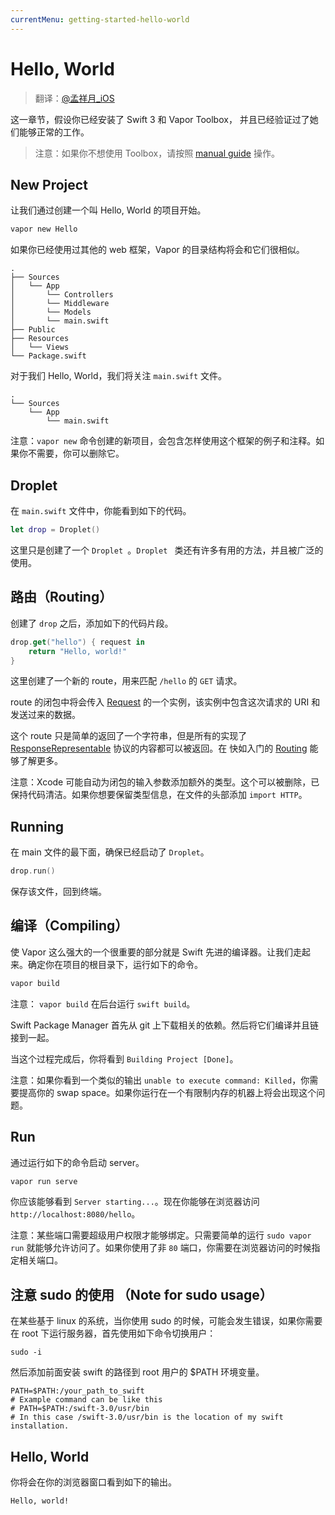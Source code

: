 ```yaml
---
currentMenu: getting-started-hello-world
---
```


# Hello, World

> 翻译：[@孟祥月_iOS](http://weibo.com/u/1750643861)

这一章节，假设你已经安装了 Swift 3 和 Vapor Toolbox， 并且已经验证过了她们能够正常的工作。

> 注意：如果你不想使用 Toolbox，请按照 [manual guide](manual.md) 操作。

## New Project

让我们通过创建一个叫 Hello, World 的项目开始。

```sh
vapor new Hello
```

如果你已经使用过其他的 web 框架，Vapor 的目录结构将会和它们很相似。

```
.
├── Sources
│   └── App
│       └── Controllers
│       └── Middleware
│       └── Models
│       └── main.swift
├── Public
├── Resources
│   └── Views
└── Package.swift
```

对于我们 Hello, World，我们将关注 `main.swift` 文件。

```
.
└── Sources
    └── App
        └── main.swift
```

注意：`vapor new` 命令创建的新项目，会包含怎样使用这个框架的例子和注释。如果你不需要，你可以删除它。

## Droplet

在 `main.swift` 文件中，你能看到如下的代码。

```swift
let drop = Droplet()
```

这里只是创建了一个 `Droplet `。`Droplet ` 类还有许多有用的方法，并且被广泛的使用。

## 路由（Routing）

创建了 `drop` 之后，添加如下的代码片段。

```swift
drop.get("hello") { request in
    return "Hello, world!"
}
```

这里创建了一个新的 route，用来匹配 `/hello` 的 `GET` 请求。

route 的闭包中将会传入 [Request](../http/request.md) 的一个实例，该实例中包含这次请求的 URI 和 发送过来的数据。

这个 route 只是简单的返回了一个字符串，但是所有的实现了 [ResponseRepresentable](../http/response-representable.md) 协议的内容都可以被返回。在 快如入门的  [Routing](../routing/basic.md) 能够了解更多。

注意：Xcode 可能自动为闭包的输入参数添加额外的类型。这个可以被删除，已保持代码清洁。如果你想要保留类型信息，在文件的头部添加 `import HTTP`。

## Running

在 main 文件的最下面，确保已经启动了 `Droplet`。

```swift
drop.run()
```

保存该文件，回到终端。

## 编译（Compiling）

使 Vapor 这么强大的一个很重要的部分就是 Swift 先进的编译器。让我们走起来。确定你在项目的根目录下，运行如下的命令。

```swift
vapor build
```

注意： `vapor build` 在后台运行 `swift build`。

Swift Package Manager 首先从 git 上下载相关的依赖。然后将它们编译并且链接到一起。

当这个过程完成后，你将看到 `Building Project [Done]`。

注意：如果你看到一个类似的输出 `unable to execute command: Killed`，你需要提高你的 swap space。如果你运行在一个有限制内存的机器上将会出现这个问题。

## Run

通过运行如下的命令启动 server。

```swift
vapor run serve
```

你应该能够看到 `Server starting...`。现在你能够在浏览器访问 `http://localhost:8080/hello`。

注意：某些端口需要超级用户权限才能够绑定。只需要简单的运行 `sudo vapor run` 就能够允许访问了。如果你使用了非 `80` 端口，你需要在浏览器访问的时候指定相关端口。

## 注意 sudo 的使用 （Note for sudo usage）

在某些基于 linux 的系统，当你使用 sudo 的时候，可能会发生错误，如果你需要在 root 下运行服务器，首先使用如下命令切换用户：

```
sudo -i
```
然后添加前面安装 swift 的路径到 root 用户的 $PATH 环境变量。

```
PATH=$PATH:/your_path_to_swift
# Example command can be like this
# PATH=$PATH:/swift-3.0/usr/bin
# In this case /swift-3.0/usr/bin is the location of my swift installation.

```


## Hello, World

你将会在你的浏览器窗口看到如下的输出。

```
Hello, world!
```
